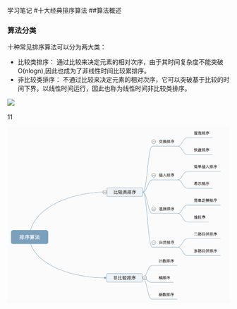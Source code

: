 学习笔记
#十大经典排序算法
##算法概述
### 算法分类
十种常见排序算法可以分为两大类：
* 比较类排序： 通过比较来决定元素的相对次序，由于其时间复杂度不能突破O(nlogn),因此也成为了非线性时间比较累排序。
* 非比较类排序： 不通过比较来决定元素的相对次序，它可以突破基于比较的时间下界，以线性时间运行，因此也称为线性时间非比较类排序。

![](../../../images/sort/sort_2020001.png)

11

![](https://github.com/RowinaDu/algorithm018/blob/master/images/sort/sort_2020001.png)
